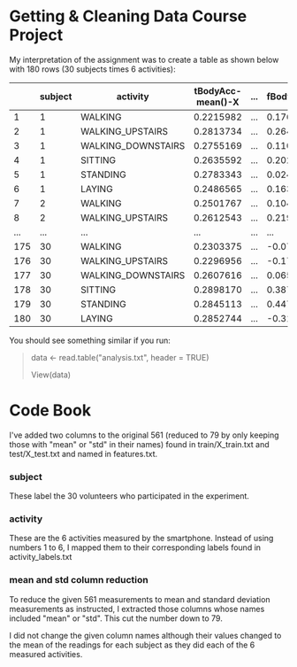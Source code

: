 # Getting &amp; Cleaning Data Course Project

My interpretation of the assignment was to create a table as shown below with 180 rows (30 subjects times 6 activities): 

|     | subject | activity           | tBodyAcc-mean()-X | ... | fBodyBodyGyroJerkMag.meanFreq() |
|-----|---------|--------------------|-------------------|-----|---------------------------------|
| 1   | 1       | WALKING            | 0.2215982         | ... |             0.17648591          |
| 2   | 1       | WALKING_UPSTAIRS   | 0.2813734         | ... |             0.26480151          |
| 3   | 1       | WALKING_DOWNSTAIRS | 0.2755169         | ... |             0.11069770          |
| 4   | 1       | SITTING            | 0.2635592         | ... |             0.20294938          |
| 5   | 1       | STANDING           | 0.2783343         | ... |             0.02473671          |
| 6   | 1       | LAYING             | 0.2486565         | ... |             0.16376532          |
| 7   | 2       | WALKING            | 0.2501767         | ... |             0.10442295          |
| 8   | 2       | WALKING_UPSTAIRS   | 0.2612543         | ... |             0.21937125          |
| ... | ...     | ...                | ...               | ... | ...          |
| 175 | 30      | WALKING            | 0.2303375         | ... |            -0.07829348          |
| 176 | 30      | WALKING_UPSTAIRS   | 0.2296956         | ... |            -0.17407947          |
| 177 | 30      | WALKING_DOWNSTAIRS | 0.2607616         | ... |             0.06568364          |
| 178 | 30      | SITTING            | 0.2898170         | ... |             0.38799845          |
| 179 | 30      | STANDING           | 0.2845113         | ... |             0.44740104          |
| 180 | 30      | LAYING             | 0.2852744         | ... |            -0.31972324          |

You should see something similar if you run:

>
> data <- read.table("analysis.txt", header = TRUE)
>
> View(data)

# Code Book

I've added two columns to the original 561 (reduced to 79 by only keeping those with "mean" or "std" in their names) found in train/X_train.txt and test/X_test.txt and named in features.txt. 

### subject

These label the 30 volunteers who participated in the experiment.

### activity

These are the 6 activities measured by the smartphone. Instead of using numbers 1 to 6, I mapped them to their corresponding labels found in activity_labels.txt

### mean and std column reduction

To reduce the given 561 measurements to mean and standard deviation measurements as instructed, I extracted those columns whose names included "mean" or "std". This cut the number down to 79.

I did not change the given column names although their values changed to the mean of the readings for each subject as they did each of the 6 measured activities.


